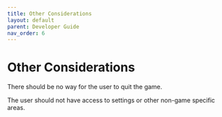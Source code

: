 ```yaml
---
title: Other Considerations
layout: default
parent: Developer Guide
nav_order: 6
---
```


# Other Considerations

There should be no way for the user to quit the game.

The user should not have access to settings or other non-game specific areas.